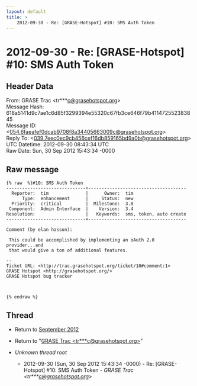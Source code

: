 ```yaml
---
layout: default
title: >
    2012-09-30 - Re: [GRASE-Hotspot] #10: SMS Auth Token
---
```


# 2012-09-30 - Re: [GRASE-Hotspot] #10: SMS Auth Token

## Header Data

From: GRASE Trac \<tr***c@grasehotspot.org\><br>
Message Hash: 618a5141d9c7ae1c6d85f3299394e55320c67fb3ce646f79b411472552383845<br>
Message ID: \<054.6faeafef0dcab9708f8a34405663009c@grasehotspot.org\><br>
Reply To: \<039.7eec0ec9cb456cef16db859165bd9a0b@grasehotspot.org\><br>
UTC Datetime: 2012-09-30 08:43:34 UTC<br>
Raw Date: Sun, 30 Sep 2012 15:43:34 -0000<br>

## Raw message

```
{% raw  %}#10: SMS Auth Token
------------------------------+-------------------------------------
  Reporter:  tim              |      Owner:  tim
      Type:  enhancement      |     Status:  new
  Priority:  critical         |  Milestone:  3.8
 Component:  Admin Interface  |    Version:  3.4
Resolution:                   |   Keywords:  sms, token, auto create
------------------------------+-------------------------------------

Comment (by elan hasson):

 This could be accomplished by implementing an oAuth 2.0 provider...and
 that would give a ton of additional features.

-- 
Ticket URL: <http://trac.grasehotspot.org/ticket/10#comment:1>
GRASE Hotspot <http://grasehotspot.org/>
GRASE Hotspot bug tracker



{% endraw %}
```

## Thread

+ Return to [September 2012](/archive/2012/09)

+ Return to "[GRASE Trac <tr***c<span>@</span>grasehotspot.org>](/authors/tr___c_at_grasehotspot_org)"

+ _Unknown thread root_
  + 2012-09-30 (Sun, 30 Sep 2012 15:43:34 -0000) - Re: [GRASE-Hotspot] #10: SMS Auth Token - _GRASE Trac \<tr***c@grasehotspot.org\>_

